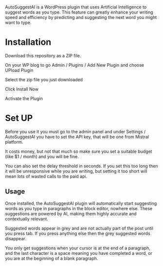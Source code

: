 
AutoSuggestAI is a WordPress plugin that uses Artificial Intelligence to suggest words as you type. This feature can greatly enhance your writing speed and efficiency by predicting and suggesting the next word you might want to type. 

# Installation

Download this repository as a ZIP file.

On your WP blog to go Admin / Plugins / Add New Plugin and choose UPload Plugin

Select the zip file you just downloaded

Click Install Now

Activate the Plugin

# Set UP

Before you use it you must go to the admin panel and under Settings / AutoSuggestAI you have to set the API key, that will be one from Mistral platform.

It costs money, but not that much so make sure you set a suitable budget (like $1 / month) and you will be fine.

You can also set the delay threshold in seconds. If you set this too long then it will be unresponsive while you are writing, but setting it too short will mean lots of wasted calls to the paid api.

## Usage

Once installed, the AutoSuggestAI plugin will automatically start suggesting words as you type in paragraphs in the block editor, nowhere else. These suggestions are powered by AI, making them highly accurate and contextually relevant.

Suggested words appear in grey and are not actually part of the post until you press tab.  If you press anything else then the grey suggested words disappear.

You only get suggestions when your cursor is at the end of a paragraph, and the last character is a space meaning you have completed a word, or you are at the beginning of a blank paragraph.



